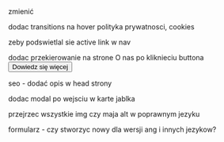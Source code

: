 zmienić

dodac transitions na hover
polityka prywatnosci, cookies

zeby podswietlal sie active link w nav

dodac przekierowanie na strone O nas po kliknieciu buttona
<button type="button" onclick="window.location.href='./o-nas.html'">Dowiedz się więcej</button>

seo - dodać opis w head strony

dodac modal po wejsciu w karte jablka

przejrzec wszystkie img czy maja alt w poprawnym jezyku

formularz - czy stworzyc nowy dla wersji ang i innych jezykow?
